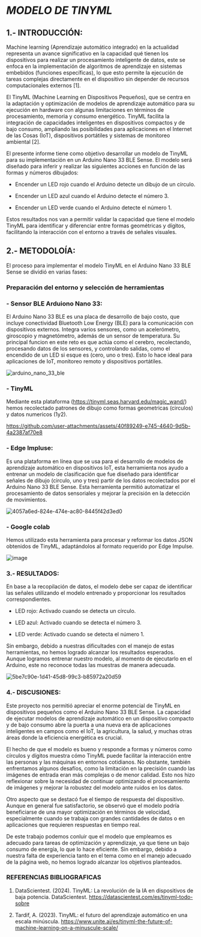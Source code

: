 # *MODELO DE TINYML*

## 1.- INTRODUCCIÓN:
Machine learning (Aprendizaje automático integrado) en la actualidad representa un avance significativo en la capacidad qué tienen los dispositivos para realizar un procesamiento inteligente de datos, este se enfoca en la implementación de algoritmos de aprendizaje en sistemas embebidos (funciones específicas), lo que esto permite la ejecución de tareas complejas directamente en el dispositivo sin depender de recursos computacionales externos [1].

El TinyML (Machine Learning en Dispositivos Pequeños), que se centra en la adaptación y optimización de modelos de aprendizaje automático para su ejecución en hardware con  algunas limitaciones en términos de procesamiento, memoria y consumo energético. TinyML facilita la integración de capacidades inteligentes en dispositivos compactos y de bajo consumo, ampliando las posibilidades para aplicaciones en el Internet de las Cosas (IoT), dispositivos portátiles y sistemas de monitoreo ambiental [2].

El presente informe tiene como objetivo desarrollar un modelo de TinyML para su implementación en un Arduino Nano 33 BLE Sense. El modelo será diseñado para inferir y realizar las siguientes acciones en función de las formas y números dibujados:

- Encender un LED rojo cuando el Arduino detecte un dibujo de un círculo.

- Encender un LED azul cuando el Arduino detecte el número 3.

- Encender un LED verde cuando el Arduino detecte el número 1.

Estos resultados nos van a permitir validar la capacidad  que tiene el modelo TinyML para identificar y diferenciar entre formas geométricas y dígitos, facilitando la interacción con el entorno a través de señales visuales.


## 2.- METODOLOÍA:

El proceso para implementar el modelo TinyML en el Arduino Nano 33 BLE Sense se dividió en varias fases:

### Preparación del entorno y selección de herramientas 

### - Sensor BLE Arduiono Nano 33:

El Arduino Nano 33 BLE es una placa de desarrollo de bajo costo, que incluye conectividad Bluetooth Low Energy (BLE) para la comunicación con dispositivos externos. Integra varios sensores, como un acelerómetro, giroscopio y magnetómetro, además de un sensor de temperatura. Su principal funcion en este reto es que actúa como el cerebro, recolectando, procesando datos de los sensores, y controlando salidas, como el encendido de un LED si esque es (cero, uno o tres). Esto lo hace ideal para aplicaciones de IoT, monitoreo remoto y dispositivos portátiles.


![arduino_nano_33_ble](https://github.com/user-attachments/assets/4b6f48b8-c8b0-475f-88ee-c7fe886641ff)


### - TinyML
 
Mediante esta plataforma (https://tinyml.seas.harvard.edu/magic_wand/) hemos recolectado patrones de dibujo como formas geometricas (circulos) y datos numericos (1y2).

https://github.com/user-attachments/assets/40f89249-e745-4640-9d5b-4a2387af70e8

### - Edge Impluse:

Es una plataforma en línea que se usa para el desarrollo de modelos de aprendizaje automático en dispositivos IoT, esta herramienta nos ayudo a entrenar un modelo de clasificación que fue diseñado para identificar señales de dibujo (circulo, uno y tres) partir de los datos recolectados por el Arduino Nano 33 BLE Sense. Esta herramienta permitió automatizar el procesamiento de datos sensoriales y mejorar la precisión en la detección de movimientos.


![4057a6ed-824e-474e-ac80-8445f42d3ed0](https://github.com/user-attachments/assets/f2914f3e-8a66-4173-8cac-f305f7bedcf1)



### - Google colab

Hemos utilizado esta herramienta para procesar y reformar los datos JSON obtenidos de TinyML, adaptándolos al formato requerido por Edge Impulse.

![image](https://github.com/user-attachments/assets/e86649d4-f1d4-4115-a078-e9b9057dd915)


### 3.- RESULTADOS:

En base a la recopilación de datos, el modelo debe ser capaz de identificar las señales utilizando el modelo entrenado y proporcionar los resultados correspondientes.

- LED rojo: Activado cuando se detecta un círculo.

- LED azul: Activado cuando se detecta el número 3.

- LED verde: Activado cuando se detecta el número 1.


Sin embargo, debido a nuestras dificultades con el manejo de estas herramientas, no hemos logrado alcanzar los resultados esperados. Aunque logramos entrenar nuestro modelo, al momento de ejecutarlo en el Arduino, este no reconoce todas las muestras de manera adecuada.


![5be7c90e-1d41-45d8-99c3-b85972a20d59](https://github.com/user-attachments/assets/f781a746-e3ef-4712-8303-8ee3183195ba)







### 4.- DISCUSIONES:

Este proyecto nos permitió apreciar el enorme potencial de TinyML en dispositivos pequeños como el Arduino Nano 33 BLE Sense. La capacidad de ejecutar modelos de aprendizaje automático en un dispositivo compacto y de bajo consumo abre la puerta a una nueva era de aplicaciones inteligentes en campos como el IoT, la agricultura, la salud, y muchas otras áreas donde la eficiencia energética es crucial.

El hecho de que el modelo es bueno y responde a formas y números como círculos y dígitos muestra cómo TinyML puede facilitar la interacción entre las personas y las máquinas en entornos cotidianos. No obstante, también enfrentamos algunos desafíos, como la limitación en la precisión cuando las imágenes de entrada eran más complejas o de menor calidad. Esto nos hizo reflexionar sobre la necesidad de continuar optimizando el procesamiento de imágenes y mejorar la robustez del modelo ante ruidos en los datos.

Otro aspecto que se destacó fue el tiempo de respuesta del dispositivo. Aunque en general fue satisfactorio, se observó que el modelo podría beneficiarse de una mayor optimización en términos de velocidad, especialmente cuando se trabaja con grandes cantidades de datos o en aplicaciones que requieren respuestas en tiempo real.

De este trabajo podemos conluir que el modelo que empleamos es adecuado para tareas de optimización y aprendizaje, ya que tiene un bajo consumo de energía, lo que lo hace eficiente. Sin embargo, debido a nuestra falta de experiencia tanto en el tema como en el manejo adecuado de la página web, no hemos logrado alcanzar los objetivos planteados.




### REFERENCIAS BIBLIOGRAFICAS

1. DataScientest. (2024). TinyML: La revolución de la IA en dispositivos de baja potencia. DataScientest. https://datascientest.com/es/tinyml-todo-sobre

2. Tardif, A. (2023). TinyML: el futuro del aprendizaje automático en una escala minúscula. https://www.unite.ai/es/tinyml-the-future-of-machine-learning-on-a-minuscule-scale/



